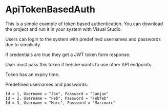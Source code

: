 # ApiTokenBasedAuth

This is a simple example of token based authentication. You can download the project and run it in your system with Visual Studio. 

Users can login to the system with  predefined usernames and passwords due to simplicity. 

If credentials are true they get a JWT token form response. 

User must pass this token if he/she wants to use other API endpoints. 

Token has an expiry time.


Predefined usernames and passwords:
```
Id = 1, Username = "Jan", Password = "Janjan"
Id = 2, Username = "Feb", Password = "Febfeb"
Id = 3, Username = "Marc", Password = "Marcmarc"
```
